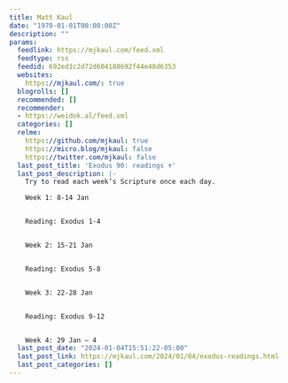 ```yaml
---
title: Matt Kaul
date: "1970-01-01T00:00:00Z"
description: ""
params:
  feedlink: https://mjkaul.com/feed.xml
  feedtype: rss
  feedid: 692ed1c2d72d604188692f44e48d6353
  websites:
    https://mjkaul.com/: true
  blogrolls: []
  recommended: []
  recommender:
  - https://weidok.al/feed.xml
  categories: []
  relme:
    https://github.com/mjkaul: true
    https://micro.blog/mjkaul: false
    https://twitter.com/mjkaul: false
  last_post_title: 'Exodus 90: readings ✝️'
  last_post_description: |-
    Try to read each week’s Scripture once each day.

    Week 1: 8-14 Jan


    Reading: Exodus 1-4


    Week 2: 15-21 Jan


    Reading: Exodus 5-8


    Week 3: 22-28 Jan


    Reading: Exodus 9-12


    Week 4: 29 Jan – 4
  last_post_date: "2024-01-04T15:51:22-05:00"
  last_post_link: https://mjkaul.com/2024/01/04/exodus-readings.html
  last_post_categories: []
---
```

